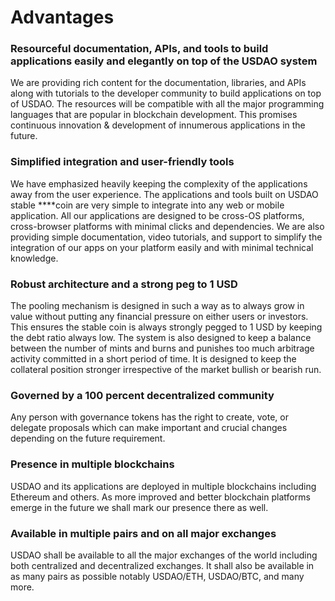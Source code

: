 # Advantages

### **Resourceful documentation, APIs, and tools to build applications easily and elegantly on top of the USDAO system** 

We are providing rich content for the documentation, libraries, and APIs along with tutorials to the developer community to build applications on top of USDAO. The resources will be compatible with all the major programming languages that are popular in blockchain development. This promises continuous innovation & development of innumerous applications in the future.

###  **Simplified integration and user-friendly tools**

We have emphasized heavily keeping the complexity of the applications away from the user experience. The applications and tools built on USDAO stable ****coin are very simple to integrate into any web or mobile application. All our applications are designed to be cross-OS platforms, cross-browser platforms with minimal clicks and dependencies. We are also providing simple documentation, video tutorials, and support to simplify the integration of our apps on your platform easily and with minimal technical knowledge.

### **Robust architecture and a strong peg to 1 USD**

The pooling mechanism is designed in such a way as to always grow in value without putting any financial pressure on either users or investors. This ensures the stable coin is always strongly pegged to 1 USD by keeping the debt ratio always low. The system is also designed to keep a balance between the number of mints and burns and punishes too much arbitrage activity committed in a short period of time. It is designed to keep the collateral position stronger irrespective of the market bullish or bearish run.

### **Governed by a 100 percent decentralized community**

Any person with governance tokens has the right to create, vote, or delegate proposals which can make important and crucial changes depending on the future requirement.

### **Presence in multiple blockchains**

USDAO and its applications are deployed in multiple blockchains including Ethereum and others. As more improved and better blockchain platforms emerge in the future we shall mark our presence there as well.

### **Available in multiple pairs and on all major exchanges**

USDAO shall be available to all the major exchanges of the world including both centralized and decentralized exchanges. It shall also be available in as many pairs as possible notably USDAO/ETH, USDAO/BTC, and many more.


